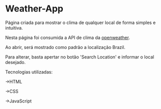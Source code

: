# Weather-App
 Página criada para mostrar o clima de qualquer local de forma simples e intuitiva.

 Nesta página foi consumida a API de clima da [openweather](https://openweathermap.org).

 Ao abrir, será mostrado como padrão a localização Brazil.

 Para alterar, basta apertar no botão 'Search Location' e informar o local desejado.

 Tecnologias utilizadas:

   ->HTML

   ->CSS

   ->JavaScript
